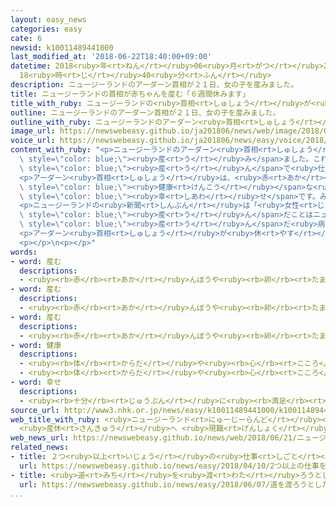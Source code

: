 ```yaml
---
layout: easy_news
categories: easy
cate: 6
newsid: k10011489441000
last_modified_at: '2018-06-22T18:40:00+09:00'
datetime: 2018<ruby>年<rt>ねん</rt></ruby>06<ruby>月<rt>がつ</rt></ruby>22<ruby>日<rt>にち</rt></ruby>
  18<ruby>時<rt>じ</rt></ruby>40<ruby>分<rt>ふん</rt></ruby>
description: ニュージーランドのアーダーン首相が２１日、女の子を産みました。
title: ニュージーランドの首相が赤ちゃんを産む「６週間休みます」
title_with_ruby: ニュージーランドの<ruby>首相<rt>しゅしょう</rt></ruby>が<ruby>赤<rt>あか</rt></ruby>ちゃんを<ruby>産<rt>う</rt></ruby>む「６<ruby>週間<rt>しゅうかん</rt></ruby><ruby>休<rt>やす</rt></ruby>みます」
outline: ニュージーランドのアーダーン首相が２１日、女の子を産みました。
outline_with_ruby: ニュージーランドのアーダーン<ruby>首相<rt>しゅしょう</rt></ruby>が２１<ruby>日<rt>にち</rt></ruby>、<ruby>女<rt>おんな</rt></ruby>の<ruby>子<rt>こ</rt></ruby>を<ruby>産<rt>う</rt></ruby>みました。
image_url: https://newswebeasy.github.io/ja201806/news/web/image/2018/06/21/K10011489441_1806211616_1806211618_01_02.jpg
voice_url: https://newswebeasy.github.io/ja201806/news/easy/voice/2018/06/22/k10011489441000.mp4
content_with_ruby: "<p>ニュージーランドのアーダーン<ruby>首相<rt>しゅしょう</rt></ruby>が２１<ruby>日<rt>にち</rt></ruby>、<ruby>女<rt>おんな</rt></ruby>の<ruby>子<rt>こ</rt></ruby>を<span\
  \ style=\"color: blue;\"><ruby>産<rt>う</rt></ruby>み</span>ました。これから６<ruby>週間<rt>しゅうかん</rt></ruby>、<ruby>仕事<rt>しごと</rt></ruby>を<ruby>休<rt>やす</rt></ruby>むことになります。<ruby>首相<rt>しゅしょう</rt></ruby>が<ruby>赤<rt>あか</rt></ruby>ちゃんを<span\
  \ style=\"color: blue;\"><ruby>産<rt>う</rt></ruby>ん</span>で<ruby>仕事<rt>しごと</rt></ruby>を<ruby>休<rt>やす</rt></ruby>むのは、<ruby>世界<rt>せかい</rt></ruby>で<ruby>初<rt>はじ</rt></ruby>めてです。</p>\n\
  <p>アーダーン<ruby>首相<rt>しゅしょう</rt></ruby>は、<ruby>赤<rt>あか</rt></ruby>ちゃんと<ruby>赤<rt>あか</rt></ruby>ちゃんのお<ruby>父<rt>とう</rt></ruby>さんと３<ruby>人<rt>にん</rt></ruby>で<ruby>撮<rt>と</rt></ruby>った<ruby>写真<rt>しゃしん</rt></ruby>をインターネットで<ruby>見<rt>み</rt></ruby>せました。そして「<span\
  \ style=\"color: blue;\"><ruby>健康<rt>けんこう</rt></ruby></span>な<ruby>女<rt>おんな</rt></ruby>の<ruby>子<rt>こ</rt></ruby>が<ruby>生<rt>う</rt></ruby>まれて、とても<span\
  \ style=\"color: blue;\"><ruby>幸<rt>しあわ</rt></ruby>せ</span>です。みなさんからのお<ruby>祝<rt>いわ</rt></ruby>いや<ruby>優<rt>やさ</rt></ruby>しさにありがとうと<ruby>言<rt>い</rt></ruby>いたいです」と<ruby>書<rt>か</rt></ruby>きました。</p>\n\
  <p>ニュージーランドの<ruby>新聞<rt>しんぶん</rt></ruby>は「<ruby>女性<rt>じょせい</rt></ruby>の<ruby>首相<rt>しゅしょう</rt></ruby>が<ruby>赤<rt>あか</rt></ruby>ちゃんを<span\
  \ style=\"color: blue;\"><ruby>産<rt>う</rt></ruby>ん</span>だことはニュージーランドでは<ruby>初<rt>はじ</rt></ruby>めてで、<ruby>大<rt>おお</rt></ruby>きな<ruby>意味<rt>いみ</rt></ruby>があります」と<ruby>伝<rt>つた</rt></ruby>えました。テレビでは、<ruby>首相<rt>しゅしょう</rt></ruby>が<ruby>赤<rt>あか</rt></ruby>ちゃんを<span\
  \ style=\"color: blue;\"><ruby>産<rt>う</rt></ruby>ん</span>だ<ruby>病院<rt>びょういん</rt></ruby>の<ruby>前<rt>まえ</rt></ruby>から<ruby>何<rt>なん</rt></ruby><ruby>回<rt>かい</rt></ruby>も<ruby>放送<rt>ほうそう</rt></ruby>しました。</p>\n\
  <p>アーダーン<ruby>首相<rt>しゅしょう</rt></ruby>が<ruby>休<rt>やす</rt></ruby>んでいる<ruby>間<rt>あいだ</rt></ruby>は、ピーターズ<ruby>副首相<rt>ふくしゅしょう</rt></ruby>が<ruby>代<rt>か</rt></ruby>わりに<ruby>仕事<rt>しごと</rt></ruby>をします。</p>\n\
  <p></p>\n<p></p>"
words:
- word: 産む
  descriptions:
  - <ruby><rb>赤</rb><rt>あか</rt></ruby>んぼうや<ruby><rb>卵</rb><rt>たまご</rt></ruby>を、<ruby><rb>母親</rb><rt>ははおや</rt></ruby>が<ruby><rb>体</rb><rt>からだ</rt></ruby>から<ruby><rb>出</rb><rt>だ</rt></ruby>す。
- word: 産む
  descriptions:
  - <ruby><rb>赤</rb><rt>あか</rt></ruby>んぼうや<ruby><rb>卵</rb><rt>たまご</rt></ruby>を、<ruby><rb>母親</rb><rt>ははおや</rt></ruby>が<ruby><rb>体</rb><rt>からだ</rt></ruby>から<ruby><rb>出</rb><rt>だ</rt></ruby>す。
- word: 産む
  descriptions:
  - <ruby><rb>赤</rb><rt>あか</rt></ruby>んぼうや<ruby><rb>卵</rb><rt>たまご</rt></ruby>を、<ruby><rb>母親</rb><rt>ははおや</rt></ruby>が<ruby><rb>体</rb><rt>からだ</rt></ruby>から<ruby><rb>出</rb><rt>だ</rt></ruby>す。
- word: 健康
  descriptions:
  - <ruby><rb>体</rb><rt>からだ</rt></ruby>や<ruby><rb>心</rb><rt>こころ</rt></ruby>に<ruby><rb>悪</rb><rt>わる</rt></ruby>いところがなく、<ruby><rb>元気</rb><rt>げんき</rt></ruby>なようす。
  - <ruby><rb>体</rb><rt>からだ</rt></ruby>や<ruby><rb>心</rb><rt>こころ</rt></ruby>のぐあい。
- word: 幸せ
  descriptions:
  - <ruby><rb>十分</rb><rt>じゅうぶん</rt></ruby>に<ruby><rb>満足</rb><rt>まんぞく</rt></ruby>している<ruby><rb>状態</rb><rt>じょうたい</rt></ruby>。<ruby><rb>幸福</rb><rt>こうふく</rt></ruby>。
source_url: http://www3.nhk.or.jp/news/easy/k10011489441000/k10011489441000.html
web_title_with_ruby: <ruby>ニュージーランド<rt>にゅーじーらんど</rt></ruby><ruby>首相<rt>しゅしょう</rt></ruby>が<ruby>出産<rt>しゅっさん</rt></ruby>
  <ruby>産休<rt>さんきゅう</rt></ruby>へ <ruby>現職<rt>げんしょく</rt></ruby>の<ruby>産休<rt>さんきゅう</rt></ruby><ruby>取得<rt>しゅとく</rt></ruby>は<ruby>世界初<rt>せかいはつ</rt></ruby>
web_news_url: https://newswebeasy.github.io/news/web/2018/06/21/ニュージーランド首相が出産-産休へ-現職の産休取得は世界初
related_news:
- title: ２つ<ruby>以上<rt>いじょう</rt></ruby>の<ruby>仕事<rt>しごと</rt></ruby>をしている<ruby>人<rt>ひと</rt></ruby>が<ruby>増<rt>ふ</rt></ruby>えている
  url: https://newswebeasy.github.io/news/easy/2018/04/10/2つ以上の仕事をしている人が増えている
- title: <ruby>道<rt>みち</rt></ruby>を<ruby>渡<rt>わた</rt></ruby>ろうとしたカモの<ruby>親<rt>おや</rt></ruby>と<ruby>赤<rt>あか</rt></ruby>ちゃんを<ruby>警官<rt>けいかん</rt></ruby>が<ruby>案内<rt>あんない</rt></ruby>する
  url: https://newswebeasy.github.io/news/easy/2018/06/07/道を渡ろうとしたカモの親と赤ちゃんを警官が案内する
...
```

